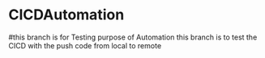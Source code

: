 # CICDAutomation
#this branch is for Testing purpose of Automation 
this branch is to test the CICD with the push code from local to remote 